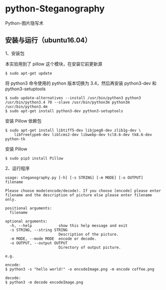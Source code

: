 # python-Steganography
Python-图片隐写术

安装与运行（ubuntu16.04）
---

1、安装包

本实验用到了 pillow 这个模块，在安装它前更新源
```
$ sudo apt-get update
```

将 python3 命令使用的 python 版本切换为 3.4，然后再安装 python3-dev 和 python3-setuptools
```
$ sudo update-alternatives --install /usr/bin/python3 python3 /usr/bin/python3.4 70 --slave /usr/bin/python3m python3m /usr/bin/python3.4m
$ sudo apt-get install python3-dev python3-setuptools
```

安装 Pillow 依赖包
```
$ sudo apt-get install libtiff5-dev libjpeg8-dev zlib1g-dev \
    libfreetype6-dev liblcms2-dev libwebp-dev tcl8.6-dev tk8.6-dev python-tk
```

安装 Pillow
```
$ sudo pip3 install Pillow
```

2、运行程序


```
usage: steganography.py [-h] [-s STRING] [-m MODE] [-o OUTPUT] filename

Please choose mode(encode/decode). If you choose [encode] please enter
filename and the description of picture else please enter filename only.

positional arguments:
  filename

optional arguments:
  -h, --help            show this help message and exit
  -s STRING, --string STRING
                        Description of the picture.
  -m MODE, --mode MODE  encode or decode.
  -o OUTPUT, --output OUTPUT
                        Directory of output picture.

```

```
e.g.

encode:
$ python3 -s "hello world!" -o encodeImage.png -m encode coffee.png

decode:
$ python3 -m decode encodeImage.png
```
               
               

